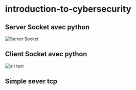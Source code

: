 # introduction-to-cybersecurity

## Server Socket avec python

![Server Socket](server-socket.png)

## Client Socket avec python

![alt text](client-socket.png)

## Simple sever tcp
